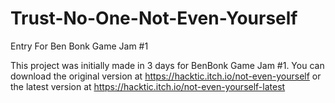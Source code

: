 # Trust-No-One-Not-Even-Yourself
Entry For Ben Bonk Game Jam #1

This project was initially made in 3 days for BenBonk Game Jam #1. You can download the original version at https://hacktic.itch.io/not-even-yourself or the latest version at https://hacktic.itch.io/not-even-yourself-latest
